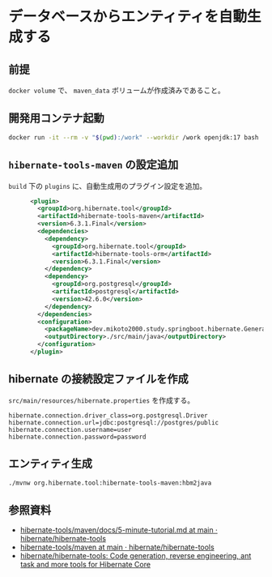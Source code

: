 # データベースからエンティティを自動生成する

## 前提

`docker volume` で、 `maven_data` ボリュームが作成済みであること。


## 開発用コンテナ起動

```sh
docker run -it --rm -v "$(pwd):/work" --workdir /work openjdk:17 bash
```


## `hibernate-tools-maven` の設定追加

`build` 下の `plugins` に、自動生成用のプラグイン設定を追加。

```xml
      <plugin>
        <groupId>org.hibernate.tool</groupId>
        <artifactId>hibernate-tools-maven</artifactId>
        <version>6.3.1.Final</version>
        <dependencies>
          <dependency>
            <groupId>org.hibernate.tool</groupId>
            <artifactId>hibernate-tools-orm</artifactId>
            <version>6.3.1.Final</version>
          </dependency>
          <dependency>
            <groupId>org.postgresql</groupId>
            <artifactId>postgresql</artifactId>
            <version>42.6.0</version>
          </dependency>
        </dependencies>
        <configuration>
          <packageName>dev.mikoto2000.study.springboot.hibernate.GenerateEntity.entity</packageName>
          <outputDirectory>./src/main/java</outputDirectory>
        </configuration>
      </plugin>
```


## hibernate の接続設定ファイルを作成

`src/main/resources/hibernate.properties` を作成する。

```properties
hibernate.connection.driver_class=org.postgresql.Driver
hibernate.connection.url=jdbc:postgresql://postgres/public
hibernate.connection.username=user
hibernate.connection.password=password
```


## エンティティ生成

```sh
./mvnw org.hibernate.tool:hibernate-tools-maven:hbm2java
```


## 参照資料

- [hibernate-tools/maven/docs/5-minute-tutorial.md at main · hibernate/hibernate-tools](https://github.com/hibernate/hibernate-tools/blob/main/maven/docs/5-minute-tutorial.md)
- [hibernate-tools/maven at main · hibernate/hibernate-tools](https://github.com/hibernate/hibernate-tools/tree/main/maven)
- [hibernate/hibernate-tools: Code generation, reverse engineering, ant task and more tools for Hibernate Core](https://github.com/hibernate/hibernate-tools)

